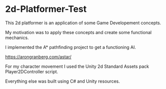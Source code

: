 # 2d-Platformer-Test

This 2d platformer is an application of some Game Developement concepts.

My motivation was to apply these concepts and create some functional mechanics.

I implemented the A* pathfinding project to get a functioning AI.

https://arongranberg.com/astar/

For my character movement I used the Unity 2d Standard Assets pack Player2DController script.

Everything else was built using C# and Unity resources.
